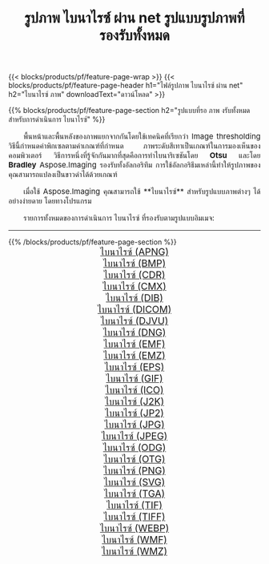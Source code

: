 ﻿---
title: รูปภาพ ไบนาไรซ์ ผ่าน net รูปแบบรูปภาพที่รองรับทั้งหมด 
weight: 3920
url: /th/net/binarize 
lang: th
langdirlevel: 2
locales: zh-hans,ja,it,ru,de,es,fr,nl,id,lt,pl,pt,vi,tr,ko,zh-hant,ar,hi,th,sv,cs,uk,he
description: เมื่อใช้ Aspose.Imaging คุณสามารถ ไบนาไรซ์ ภาพได้อย่างง่ายดายผ่าน net
---

{{< blocks/products/pf/feature-page-wrap >}}
{{< blocks/products/pf/feature-page-header h1="ไฟล์รูปภาพ ไบนาไรซ์ ผ่าน net" h2="ไบนาไรซ์ ภาพ" downloadText="ดาวน์โหลด" >}}


{{% blocks/products/pf/feature-page-section  h2="รูปแบบที่รอ ภาพ งรับทั้งหมดสำหรับการดำเนินการ ไบนาไรซ์" %}}
<p align="justify" style="text-indent:2em;font-size:15px;">
พื้นหน้าและพื้นหลังของภาพแยกจากกันโดยใช้เทคนิคที่เรียกว่า Image thresholding วิธีนี้กำหนดค่าพิกเซลตามค่าเกณฑ์ที่กำหนด ภาพระดับสีเทาเป็นเกณฑ์ในการมองเห็นของคอมพิวเตอร์ วิธีการหนึ่งที่รู้จักกันมากที่สุดคือการทำไบนาริเซชันโดย <b>Otsu</b> และโดย <b>Bradley</b> Aspose.Imaging รองรับทั้งอัลกอริทึม การใช้อัลกอริธึมเหล่านี้ทำให้รูปภาพของคุณสามารถแปลงเป็นขาวดำได้ด้วยเกณฑ์
</p>
<p align="justify" style="text-indent:2em;font-size:15px;">
เมื่อใช้ Aspose.Imaging คุณสามารถใช้ **ไบนาไรซ์** สำหรับรูปแบบภาพต่างๆ ได้อย่างง่ายดาย โดยทางโปรแกรม
</p>
<p align="justify" style="text-indent:2em;font-size:15px;">
รายการทั้งหมดของการดำเนินการ ไบนาไรซ์ ที่รองรับตามรูปแบบอิมเมจ:
</p>
<hr/>
{{% /blocks/products/pf/feature-page-section %}}
<div class="container-fluid productfamilypage bg-gray">
    <div class="convertypes bg-gray agp-content section">
        <div class="container">
		<div class="row other-converters" style="gap: 10px;font-size: 19px;text-align:center;">
		    <div class='col-md-2 other-converter remove-lp remove-rp'><a href="/imaging/th/net/binarize/apng" style="padding:15px;">ไบนาไรซ์ (APNG)</a></div><div class='col-md-2 other-converter remove-lp remove-rp'><a href="/imaging/th/net/binarize/bmp" style="padding:15px;">ไบนาไรซ์ (BMP)</a></div><div class='col-md-2 other-converter remove-lp remove-rp'><a href="/imaging/th/net/binarize/cdr" style="padding:15px;">ไบนาไรซ์ (CDR)</a></div><div class='col-md-2 other-converter remove-lp remove-rp'><a href="/imaging/th/net/binarize/cmx" style="padding:15px;">ไบนาไรซ์ (CMX)</a></div><div class='col-md-2 other-converter remove-lp remove-rp'><a href="/imaging/th/net/binarize/dib" style="padding:15px;">ไบนาไรซ์ (DIB)</a></div><div class='col-md-2 other-converter remove-lp remove-rp'><a href="/imaging/th/net/binarize/dicom" style="padding:15px;">ไบนาไรซ์ (DICOM)</a></div><div class='col-md-2 other-converter remove-lp remove-rp'><a href="/imaging/th/net/binarize/djvu" style="padding:15px;">ไบนาไรซ์ (DJVU)</a></div><div class='col-md-2 other-converter remove-lp remove-rp'><a href="/imaging/th/net/binarize/dng" style="padding:15px;">ไบนาไรซ์ (DNG)</a></div><div class='col-md-2 other-converter remove-lp remove-rp'><a href="/imaging/th/net/binarize/emf" style="padding:15px;">ไบนาไรซ์ (EMF)</a></div><div class='col-md-2 other-converter remove-lp remove-rp'><a href="/imaging/th/net/binarize/emz" style="padding:15px;">ไบนาไรซ์ (EMZ)</a></div><div class='col-md-2 other-converter remove-lp remove-rp'><a href="/imaging/th/net/binarize/eps" style="padding:15px;">ไบนาไรซ์ (EPS)</a></div><div class='col-md-2 other-converter remove-lp remove-rp'><a href="/imaging/th/net/binarize/gif" style="padding:15px;">ไบนาไรซ์ (GIF)</a></div><div class='col-md-2 other-converter remove-lp remove-rp'><a href="/imaging/th/net/binarize/ico" style="padding:15px;">ไบนาไรซ์ (ICO)</a></div><div class='col-md-2 other-converter remove-lp remove-rp'><a href="/imaging/th/net/binarize/j2k" style="padding:15px;">ไบนาไรซ์ (J2K)</a></div><div class='col-md-2 other-converter remove-lp remove-rp'><a href="/imaging/th/net/binarize/jp2" style="padding:15px;">ไบนาไรซ์ (JP2)</a></div><div class='col-md-2 other-converter remove-lp remove-rp'><a href="/imaging/th/net/binarize/jpg" style="padding:15px;">ไบนาไรซ์ (JPG)</a></div><div class='col-md-2 other-converter remove-lp remove-rp'><a href="/imaging/th/net/binarize/jpeg" style="padding:15px;">ไบนาไรซ์ (JPEG)</a></div><div class='col-md-2 other-converter remove-lp remove-rp'><a href="/imaging/th/net/binarize/odg" style="padding:15px;">ไบนาไรซ์ (ODG)</a></div><div class='col-md-2 other-converter remove-lp remove-rp'><a href="/imaging/th/net/binarize/otg" style="padding:15px;">ไบนาไรซ์ (OTG)</a></div><div class='col-md-2 other-converter remove-lp remove-rp'><a href="/imaging/th/net/binarize/png" style="padding:15px;">ไบนาไรซ์ (PNG)</a></div><div class='col-md-2 other-converter remove-lp remove-rp'><a href="/imaging/th/net/binarize/svg" style="padding:15px;">ไบนาไรซ์ (SVG)</a></div><div class='col-md-2 other-converter remove-lp remove-rp'><a href="/imaging/th/net/binarize/tga" style="padding:15px;">ไบนาไรซ์ (TGA)</a></div><div class='col-md-2 other-converter remove-lp remove-rp'><a href="/imaging/th/net/binarize/tif" style="padding:15px;">ไบนาไรซ์ (TIF)</a></div><div class='col-md-2 other-converter remove-lp remove-rp'><a href="/imaging/th/net/binarize/tiff" style="padding:15px;">ไบนาไรซ์ (TIFF)</a></div><div class='col-md-2 other-converter remove-lp remove-rp'><a href="/imaging/th/net/binarize/webp" style="padding:15px;">ไบนาไรซ์ (WEBP)</a></div><div class='col-md-2 other-converter remove-lp remove-rp'><a href="/imaging/th/net/binarize/wmf" style="padding:15px;">ไบนาไรซ์ (WMF)</a></div><div class='col-md-2 other-converter remove-lp remove-rp'><a href="/imaging/th/net/binarize/wmz" style="padding:15px;">ไบนาไรซ์ (WMZ)</a></div>
                </div>
        </div>
    </div>
</div>
<br/>

